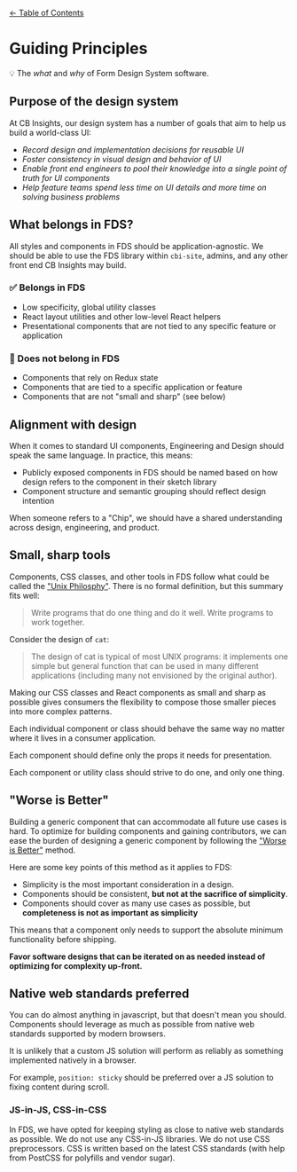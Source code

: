 [&larr; Table of Contents](../CONTRIBUTING.md)

# Guiding Principles
💡 The _what_ and _why_ of Form Design System software.

## Purpose of the design system
At CB Insights, our design system has a number of goals that aim to help us build a
world-class UI:

- _Record design and implementation decisions for reusable UI_
- _Foster consistency in visual design and behavior of UI_
- _Enable front end engineers to pool their knowledge into a single point of truth for UI components_
- _Help feature teams spend less time on UI details and more time on solving business problems_

## What belongs in FDS?
All styles and components in FDS should be application-agnostic. We should be able to use
the FDS library within `cbi-site`, admins, and any other front end CB Insights may build.

### ✅ Belongs in FDS
- Low specificity, global utility classes
- React layout utilities and other low-level React helpers
- Presentational components that are not tied to any specific feature or application

### 🚫 Does not belong in FDS
- Components that rely on Redux state
- Components that are tied to a specific application or feature
- Components that are not "small and sharp" (see below)

## Alignment with design
When it comes to standard UI components, Engineering and Design should speak the same
language. In practice, this means:

- Publicly exposed components in FDS should be named based on how design refers to the
component in their sketch library
- Component structure and semantic grouping should reflect design intention

When someone refers to a "Chip", we should have a shared understanding across design,
engineering, and product.

## Small, sharp tools
Components, CSS classes, and other tools in FDS follow what could be called the ["Unix
Philosphy"](https://en.wikipedia.org/wiki/Unix_philosophy). There is no formal definition, but this summary fits well:

> Write programs that do one thing and do it well. Write programs to work together.

Consider the design of `cat`:

> The design of cat is typical of most UNIX programs: it implements one simple but general function that can be used in many different applications (including many not envisioned by the original author).

Making our CSS classes and React components as small and sharp as possible gives consumers
the flexibility to compose those smaller pieces into more complex patterns.

Each individual component or class should behave the same way no matter where it lives in a
consumer application.

Each component should define only the props it needs for presentation.

Each component or utility class should strive to do one, and only one thing.


## "Worse is Better"
Building a generic component that can accommodate all future use cases is hard. To
optimize for building components and gaining contributors, we can ease the burden of
designing a generic component by following the ["Worse is Better"](https://en.wikipedia.org/wiki/Worse_is_better) method.

Here are some key points of this method as it applies to FDS:
- Simplicity is the most important consideration in a design.
- Components should be consistent, **but not at the sacrifice of simplicity**.
- Components should cover as many use cases as possible, but **completeness is not as important as simplicity**

This means that a component only needs to support the absolute minimum functionality before shipping.

**Favor software designs that can be iterated on as needed instead of optimizing for complexity up-front.**

## Native web standards preferred
You can do almost anything in javascript, but that doesn't mean you should. Components
should leverage as much as possible from native web standards supported by modern
browsers.

It is unlikely that a custom JS solution will perform as reliably as something implemented
natively in a browser.

For example, `position: sticky` should be preferred over a JS solution to fixing content
during scroll.

### JS-in-JS, CSS-in-CSS
In FDS, we have opted for keeping styling as close to native web standards as possible.
We do not use any CSS-in-JS libraries. We do not use CSS preprocessors. CSS is written
based on the latest CSS standards (with help from PostCSS for polyfills and vendor sugar).

